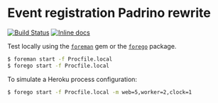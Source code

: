 # Event registration Padrino rewrite

[![Build Status](https://travis-ci.org/thewpaney/eventreg.svg?branch=master)](https://travis-ci.org/thewpaney/eventreg)
[![Inline docs](http://inch-ci.org/github/thewpaney/eventreg.svg?branch=padrino)](http://inch-ci.org/github/thewpaney/eventreg)

Test locally using the [`foreman`](https://github.com/ddollar/foreman) gem or the [`forego`](https://github.com/ddollar/forego) package.

```bash
$ foreman start -f Procfile.local
$ forego start -f Procfile.local
```

To simulate a Heroku process configuration:

```bash
$ forego start -f Procfile.local -m web=5,worker=2,clock=1
```